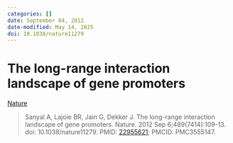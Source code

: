 ```yaml
---
categories: []
date: September 04, 2012
date-modified: May 14, 2025
doi: 10.1038/nature11279
---
```


# The long-range interaction landscape of gene promoters

[Nature](http://www.nature.com/articles/nature11279)

> Sanyal A, Lajoie BR, Jain G, Dekker J. The long-range interaction landscape of
> gene promoters. Nature. 2012 Sep 6;489(7414):109-13. doi: 10.1038/nature11279.
> PMID: [22955621](https://pubmed.ncbi.nlm.nih.gov/22955621); PMCID: PMC3555147.


